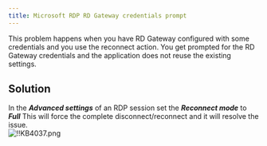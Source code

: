 ```yaml
---
title: Microsoft RDP RD Gateway credentials prompt
---
```

This problem happens when you have RD Gateway configured with some credentials and you use the reconnect action. You get prompted for the RD Gateway credentials and the application does not reuse the existing settings.

## Solution

In the ***Advanced settings*** of an RDP session set the ***Reconnect mode*** to ***Full*** This will force the complete disconnect/reconnect and it will resolve the issue.  
![!!KB4037.png](https://webdevolutions.azureedge.net/docs/en/kb/KB4037.png)
